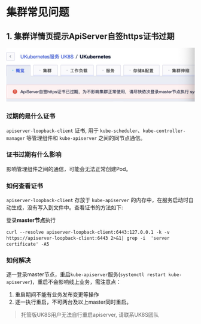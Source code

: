 # 集群常见问题


## 1. 集群详情页提示ApiServer自签https证书过期
![](/images/troubleshooting/apiserver证书过期提示.png)

### 过期的是什么证书
`apiserver-loopback-client` 证书, 用于 `kube-scheduler`、`kube-controller-manager` 等管理组件和 `kube-apiserver` 之间的同节点通信。

### 证书过期有什么影响
影响管理组件之间的通信，可能会无法正常创建Pod。

### 如何查看证书
`apiserver-loopback-client` 存放于 `kube-apiserver` 的内存中，在服务启动时自动生成，没有写入到文件中。查看证书的方法如下:

登录**master节点**执行

```
curl --resolve apiserver-loopback-client:6443:127.0.0.1 -k -v https://apiserver-loopback-client:6443 2>&1| grep -i  'server certificate' -A5
```

### 如何解决

逐一登录master节点，重启`kube-apiserver`服务(`systemctl restart kube-apiserver`)，重启不会影响线上业务，需注意点：
1. 重启期间不能有业务发布变更等操作
2. 逐一执行重启，不可两台及以上master同时重启。

> 托管版UK8S用户无法自行重启apiserver, 请联系UK8S团队
